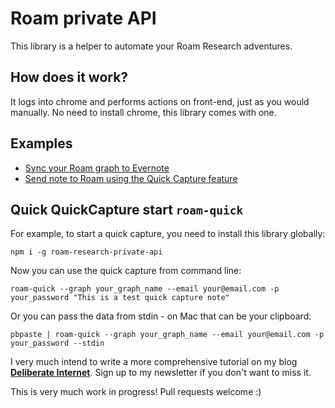# Roam private API

This library is a helper to automate your Roam Research adventures.

## How does it work?

It logs into chrome and performs actions on front-end, just as you would manually. No need to install chrome, this library comes with one.

## Examples

- [Sync your Roam graph to Evernote](https://github.com/artpi/roam-research-private-api/blob/master/examples/sync_evernote.js)
- [Send note to Roam using the Quick Capture feature](https://github.com/artpi/roam-research-private-api/blob/master/examples/quick_capture.js)


## Quick QuickCapture start `roam-quick`

For example, to start a quick capture, you need to install this library globally:

```
npm i -g roam-research-private-api
```

Now you can use the quick capture from command line:

```
roam-quick --graph your_graph_name --email your@email.com -p your_password "This is a test quick capture note"
```

Or you can pass the data from stdin - on Mac that can be your clipboard:

```
pbpaste | roam-quick --graph your_graph_name --email your@email.com -p your_password --stdin
```

I very much intend to write a more comprehensive tutorial on my blog **[Deliberate Internet](https://deliber.at)**. Sign up to my newsletter if you don't want to miss it.


This is very much work in progress! Pull requests welcome :)
